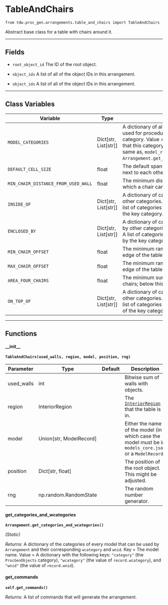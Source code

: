 # TableAndChairs

`from tdw.proc_gen.arrangements.table_and_chairs import TableAndChairs`

Abstract base class for a table with chairs around it.

***

## Fields

- `root_object_id` The ID of the root object.

- `object_ids` A list of all of the object IDs in this arrangement.

- `object_ids` A list of all of the object IDs in this arrangement.

***

## Class Variables

| Variable | Type | Description | Value |
| --- | --- | --- | --- |
| `MODEL_CATEGORIES` | Dict[str, List[str]] | A dictionary of all of the models that may be used for procedural generation. Key = The category. Value = A list of model names. Note that this category overlaps with, but is not the same as, `model_record.wcategory`; see: `Arrangement.get_categories_and_wcategories()`. | `loads(Path(resource_filename(__name__, "data/models.json")).read_text())` |
| `DEFAULT_CELL_SIZE` | float | The default span used for arranging objects next to each other. | `0.6096` |
| `MIN_CHAIR_DISTANCE_FROM_USED_WALL` | float | The minimum distace from a "used wall" at which a chair can be placed. | `2` |
| `INSIDE_OF` | Dict[str, List[str]] | A dictionary of categories that can be inside of other categories. Key = A category. Value = A list of categories of models that can inside of the key category. | `loads(Path(resource_filename(__name__, "data/inside_of.json")).read_text())` |
| `ENCLOSED_BY` | Dict[str, List[str]] | A dictionary of categories that can be enclosed by other categories. Key = A category. Value = A list of categories of models that can enclosed by the key category. | `loads(Path(resource_filename(__name__, "data/enclosed_by.json")).read_text())` |
| `MIN_CHAIR_OFFSET` | float | The minimum random offset of a chair from the edge of the table. | `-0.02` |
| `MAX_CHAIR_OFFSET` | float | The minimum random offset of a chair from the edge of the table. | `-0.01` |
| `AREA_FOUR_CHAIRS` | float | The minimum surface area required for four chairs; below this, there are only two chairs. | `0.9` |
| `ON_TOP_OF` | Dict[str, List[str]] | A dictionary of categories that can be on top of other categories. Key = A category. Value = A list of categories of models that can be on top of the key category. | `loads(Path(resource_filename(__name__, "data/on_top_of.json")).read_text())` |

***

## Functions

#### \_\_init\_\_

**`TableAndChairs(used_walls, region, model, position, rng)`**

| Parameter | Type | Default | Description |
| --- | --- | --- | --- |
| used_walls |  int |  | Bitwise sum of walls with objects. |
| region |  InteriorRegion |  | The [`InteriorRegion`](../../scene_data/interior_region.md) that the table is in. |
| model |  Union[str, ModelRecord] |  | Either the name of the model (in which case the model must be in `models_core.json` or a `ModelRecord`. |
| position |  Dict[str, float] |  | The position of the root object. This might be adjusted. |
| rng |  np.random.RandomState |  | The random number generator. |

#### get_categories_and_wcategories

**`Arrangement.get_categories_and_wcategories()`**

_(Static)_

_Returns:_  A dictionary of the categories of every model that can be used by `Arrangement` and their corresponding `wcategory` and `wnid`. Key = The model name. Value = A dictionary with the following keys: `"category"` (the `ProcGenObjects` category), `"wcategory"` (the value of `record.wcategory`), and `"wnid"` (the value of `record.wnid`).

#### get_commands

**`self.get_commands()`**

_Returns:_  A list of commands that will generate the arrangement.